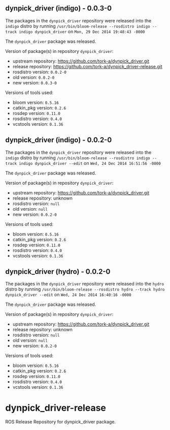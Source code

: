 ## dynpick_driver (indigo) - 0.0.3-0

The packages in the `dynpick_driver` repository were released into the `indigo` distro by running `/usr/bin/bloom-release --rosdistro indigo --track indigo dynpick_driver` on `Mon, 29 Dec 2014 19:48:43 -0000`

The `dynpick_driver` package was released.

Version of package(s) in repository `dynpick_driver`:
- upstream repository: https://github.com/tork-a/dynpick_driver.git
- release repository: https://github.com/tork-a/dynpick_driver-release.git
- rosdistro version: `0.0.2-0`
- old version: `0.0.2-0`
- new version: `0.0.3-0`

Versions of tools used:
- bloom version: `0.5.16`
- catkin_pkg version: `0.2.6`
- rosdep version: `0.11.0`
- rosdistro version: `0.4.0`
- vcstools version: `0.1.36`


## dynpick_driver (indigo) - 0.0.2-0

The packages in the `dynpick_driver` repository were released into the `indigo` distro by running `/usr/bin/bloom-release --rosdistro indigo --track indigo dynpick_driver --edit` on `Wed, 24 Dec 2014 16:51:56 -0000`

The `dynpick_driver` package was released.

Version of package(s) in repository `dynpick_driver`:
- upstream repository: https://github.com/tork-a/dynpick_driver.git
- release repository: unknown
- rosdistro version: `null`
- old version: `null`
- new version: `0.0.2-0`

Versions of tools used:
- bloom version: `0.5.16`
- catkin_pkg version: `0.2.6`
- rosdep version: `0.11.0`
- rosdistro version: `0.4.0`
- vcstools version: `0.1.36`


## dynpick_driver (hydro) - 0.0.2-0

The packages in the `dynpick_driver` repository were released into the `hydro` distro by running `/usr/bin/bloom-release --rosdistro hydro --track hydro dynpick_driver --edit` on `Wed, 24 Dec 2014 16:40:16 -0000`

The `dynpick_driver` package was released.

Version of package(s) in repository `dynpick_driver`:
- upstream repository: https://github.com/tork-a/dynpick_driver.git
- release repository: unknown
- rosdistro version: `null`
- old version: `null`
- new version: `0.0.2-0`

Versions of tools used:
- bloom version: `0.5.16`
- catkin_pkg version: `0.2.6`
- rosdep version: `0.11.0`
- rosdistro version: `0.4.0`
- vcstools version: `0.1.36`


dynpick_driver-release
======================

ROS Release Repository for dynpick_driver package.
